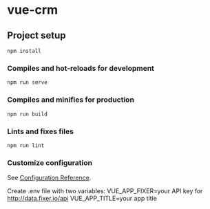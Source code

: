 # vue-crm

## Project setup
```
npm install
```

### Compiles and hot-reloads for development
```
npm run serve
```

### Compiles and minifies for production
```
npm run build
```

### Lints and fixes files
```
npm run lint
```

### Customize configuration
See [Configuration Reference](https://cli.vuejs.org/config/).

Create .env file with two variables:
VUE_APP_FIXER=your API key for http://data.fixer.io/api
VUE_APP_TITLE=your app title
